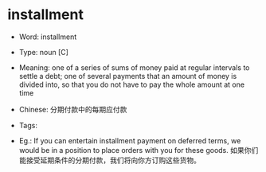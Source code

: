 # installment

- Word: installment

- Type: noun [C]
- Meaning: one of a series of sums of money paid at regular intervals to settle a debt; one of several payments that an amount of money is divided into, so that you do not have to pay the whole amount at one time
- Chinese: 分期付款中的每期应付款
- Tags: 
- Eg.: If you can entertain installment payment on deferred terms, we would be in a position to place orders with you for these goods. 如果你们能接受延期条件的分期付款，我们将向你方订购这些货物。


